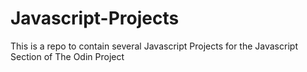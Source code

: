 # Javascript-Projects
This is a repo to contain several Javascript Projects for the Javascript Section of The Odin Project
